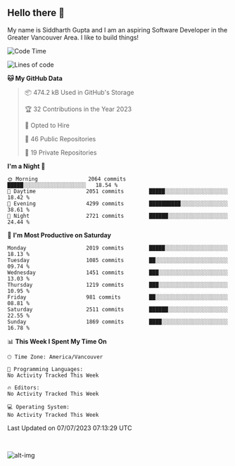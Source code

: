 ## Hello there :wave:

My name is Siddharth Gupta and I am an aspiring Software Developer in the Greater Vancouver Area. I like to build things!

<!-- ![gif](https://github.com/siddg97/siddg97/blob/master/dino.gif) -->

<!--START_SECTION:waka-->
![Code Time](http://img.shields.io/badge/Code%20Time-1%2C892%20hrs%206%20mins-blue)

![Lines of code](https://img.shields.io/badge/From%20Hello%20World%20I%27ve%20Written-18.0%20million%20lines%20of%20code-blue)

**🐱 My GitHub Data** 

> 📦 474.2 kB Used in GitHub's Storage 
 > 
> 🏆 32 Contributions in the Year 2023
 > 
> 💼 Opted to Hire
 > 
> 📜 46 Public Repositories 
 > 
> 🔑 19 Private Repositories 
 > 
**I'm a Night 🦉** 

```text
🌞 Morning                2064 commits        █████░░░░░░░░░░░░░░░░░░░░   18.54 % 
🌆 Daytime                2051 commits        █████░░░░░░░░░░░░░░░░░░░░   18.42 % 
🌃 Evening                4299 commits        ██████████░░░░░░░░░░░░░░░   38.61 % 
🌙 Night                  2721 commits        ██████░░░░░░░░░░░░░░░░░░░   24.44 % 
```
📅 **I'm Most Productive on Saturday** 

```text
Monday                   2019 commits        █████░░░░░░░░░░░░░░░░░░░░   18.13 % 
Tuesday                  1085 commits        ██░░░░░░░░░░░░░░░░░░░░░░░   09.74 % 
Wednesday                1451 commits        ███░░░░░░░░░░░░░░░░░░░░░░   13.03 % 
Thursday                 1219 commits        ███░░░░░░░░░░░░░░░░░░░░░░   10.95 % 
Friday                   981 commits         ██░░░░░░░░░░░░░░░░░░░░░░░   08.81 % 
Saturday                 2511 commits        ██████░░░░░░░░░░░░░░░░░░░   22.55 % 
Sunday                   1869 commits        ████░░░░░░░░░░░░░░░░░░░░░   16.78 % 
```


📊 **This Week I Spent My Time On** 

```text
🕑︎ Time Zone: America/Vancouver

💬 Programming Languages: 
No Activity Tracked This Week

🔥 Editors: 
No Activity Tracked This Week

💻 Operating System: 
No Activity Tracked This Week
```


 Last Updated on 07/07/2023 07:13:29 UTC
<!--END_SECTION:waka-->

<br>

![alt-img](https://github-readme-stats.vercel.app/api?username=siddg97&count_private=true&theme=nightowl&show_icons=true)

